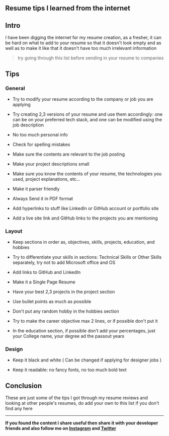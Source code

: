 ## Resume tips I learned from the internet

## Intro

I have been digging the internet for my resume creation, as a fresher, it can be hard on what to add to your resume so that it doesn't look empty and as well as to make it like that it doesn't have too much irrelevant information

> try going through this list before sending in your resume to companies

## Tips

### General

- Try to modify your resume according to the company or job you are applying

- Try creating 2,3 versions of your resume and use them accordingly: one can be on your preferred tech stack, and one can be modified using the job description

- No too much personal info

- Check for spelling mistakes

- Make sure the contents are relevant to the job posting

- Make your project descriptions small

- Make sure you know the contents of your resume, the technologies you used, project explanations, etc...

- Make it parser friendly

- Always Send it in PDF format

- Add hyperlinks to stuff like LinkedIn or GitHub account or portfolio site

- Add a live site link and GitHub links to the projects you are mentioning


### Layout

- Keep sections in order as, objectives, skills, projects, education, and hobbies

- Try to differentiate your skills in sections: Technical Skills or Other Skills separately, try not to add Microsoft office and OS

- Add links to GitHub and LinkedIn

- Make it a Single Page Resume

- Have your best 2,3 projects in the project section

- Use bullet points as much as possible

- Don't put any random hobby in the hobbies section

- Try to make the career objective max 2 lines, or if possible don't put it

- In the education section, if possible don't add your percentages, just your College name, your degree ad the passout years


### Design

- Keep it black and white ( Can be changed if applying for designer jobs )

- Keep it readable: no fancy fonts, no too much bold text


## Conclusion

These are just some of the tips I got through my resume reviews and looking at other people's resumes, do add  your own to this list if you don't find any here

---

**If you found the content i share useful then share it with your developer friends and also follow me on [Instagram](https://www.instagram.com/gaurav_vaala/) and [Twitter](https://twitter.com/gaurav_vaala)**